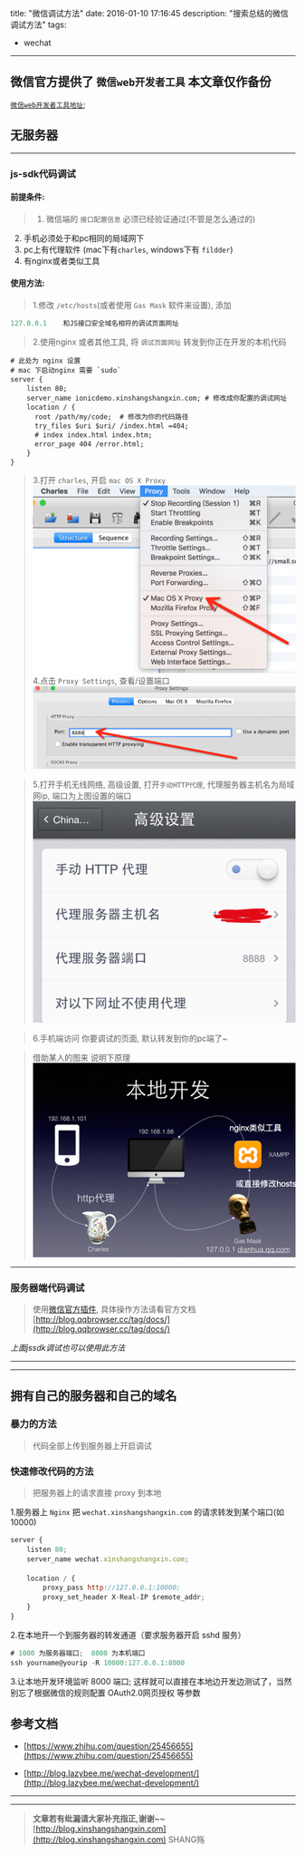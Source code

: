 title: "微信调试方法"
date: 2016-01-10 17:16:45
description: "搜索总结的微信调试方法"
tags: 
- wechat
----------


## 微信官方提供了 `微信web开发者工具` 本文章仅作备份
[ `微信web开发者工具地址`](http://mp.weixin.qq.com/wiki/10/e5f772f4521da17fa0d7304f68b97d7e.html); 

## 无服务器

----------


### js-sdk代码调试

#### 前提条件:

> 1. 微信端的 `接口配置信息` 必须已经验证通过(不管是怎么通过的) 
2. 手机必须处于和pc相同的局域网下
3. pc上有代理软件 (mac下有`charles`, windows下有 `fildder`)
4. 有nginx或者类似工具


#### 使用方法:
> 1.修改 `/etc/hosts`(或者使用 `Gas Mask` 软件来设置), 添加 
```js
127.0.0.1    和JS接口安全域名相符的调试页面网址
```

> 2.使用nginx 或者其他工具, 将 `调试页面网址` 转发到你正在开发的本机代码

```plain
# 此处为 nginx 设置
# mac 下启动nginx 需要 `sudo`
server {
    listen 80;
    server_name ionicdemo.xinshangshangxin.com; # 修改成你配置的调试网址
    location / {
      root /path/my/code;  # 修改为你的代码路径
      try_files $uri $uri/ /index.html =404;
      # index index.html index.htm;
      error_page 404 /error.html;
    }
}
```

> 3.打开 `charles`, 开启 `mac OS X Proxy`
![开启 mac OS X Proxy](/img/wechat/01.png)
> 4.点击 `Proxy Settings`, 查看/设置端口 
![](/img/wechat/02.png)

> 5.打开手机无线网络, 高级设置, 打开`手动HTTP代理`,
代理服务器主机名为局域网ip, 端口为上图设置的端口
 ![](/img/wechat/03.png)

> 6.手机端访问 你要调试的页面, 默认转发到你的pc端了~

> 借助某人的图来 说明下原理
![](/img/wechat/04.png)

----------


### 服务器端代码调试
> 使用[微信官方插件](http://blog.qqbrowser.cc/), 具体操作方法请看官方文档[http://blog.qqbrowser.cc/tag/docs/](http://blog.qqbrowser.cc/tag/docs/)

*上面jssdk调试也可以使用此方法*

----------

----------


## 拥有自己的服务器和自己的域名

### 暴力的方法
>  代码全部上传到服务器上开启调试

### 快速修改代码的方法
> 把服务器上的请求直接 proxy 到本地


1.服务器上 `Nginx` 把 `wechat.xinshangshangxin.com` 的请求转发到某个端口(如 10000)

```js
server {
    listen 80;
    server_name wechat.xinshangshangxin.com;

    location / {
        proxy_pass http://127.0.0.1:10000;
        proxy_set_header X-Real-IP $remote_addr;
    }
}
```

2.在本地开一个到服务器的转发通道（要求服务器开启 sshd 服务）

```js
# 1000 为服务器端口;  8000 为本机端口
ssh yourname@yourip -R 10000:127.0.0.1:8000
```

3.让本地开发环境监听 8000 端口; 这样就可以直接在本地边开发边测试了，当然别忘了根据微信的规则配置 OAuth2.0网页授权 等参数


## 参考文档

- [https://www.zhihu.com/question/25456655](https://www.zhihu.com/question/25456655)

- [http://blog.lazybee.me/wechat-development/](http://blog.lazybee.me/wechat-development/)
-----------------------

-----------------------


> **文章若有纰漏请大家补充指正,谢谢~~**
> [http://blog.xinshangshangxin.com](http://blog.xinshangshangxin.com) SHANG殇





